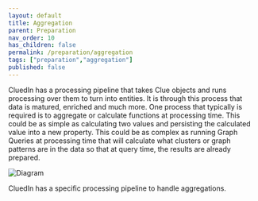 ```yaml
---
layout: default
title: Aggregation
parent: Preparation
nav_order: 10
has_children: false
permalink: /preparation/aggregation
tags: ["preparation","aggregation"]
published: false
---
```


CluedIn has a processing pipeline that takes Clue objects and runs processing over them to turn into entities. It is through this process that data is matured, enriched and much more. One process that typically is required is to aggregate or calculate functions at processing time. This could be as simple as calculating two values and persisting the calculated value into a new property. This could be as complex as running Graph Queries at processing time that will calculate what clusters or graph patterns are in the data so that at query time, the results are already prepared. 

![Diagram](../assets/images/preparation/intro-aggregation.png)

CluedIn has a specific processing pipeline to handle aggregations. 